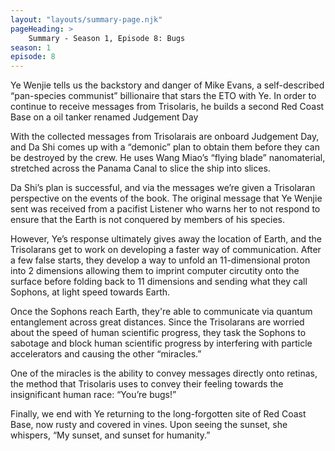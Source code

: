```yaml
---
layout: "layouts/summary-page.njk"
pageHeading: >
    Summary - Season 1, Episode 8: Bugs
season: 1
episode: 8
---
```


Ye Wenjie tells us the backstory and danger of Mike Evans, a self-described “pan-species communist” billionaire that stars the ETO with Ye. In order to continue to receive messages from Trisolaris, he builds a second Red Coast Base on a oil tanker renamed Judgement Day

With the collected messages from Trisolarais are onboard Judgement Day, and Da Shi comes up with a “demonic” plan to obtain them before they can be destroyed by the crew. He uses Wang Miao’s “flying blade” nanomaterial, stretched across the Panama Canal to slice the ship into slices.

Da Shi’s plan is successful, and via the messages we’re given a Trisolaran perspective on the events of the book. The original message that Ye Wenjie sent was received from a pacifist Listener who warns her to not respond to ensure that the Earth is not conquered by members of his species.

However, Ye’s response ultimately gives away the location of Earth, and the Trisolarans get to work on developing a faster way of communication. After a few false starts, they develop a way to unfold an 11-dimensional proton into 2 dimensions allowing them to imprint computer circutity onto the surface before folding back to 11 dimensions and sending what they call Sophons, at light speed towards Earth.

Once the Sophons reach Earth, they're able to communicate via quantum entanglement across great distances. Since the Trisolarans are worried about the speed of human scientific progress, they task the Sophons to sabotage and block human scientific progress by interfering with particle accelerators and causing the other “miracles.”

One of the miracles is the ability to convey messages directly onto retinas, the method that Trisolaris uses to convey their feeling towards the insignificant human race: “You’re bugs!”

Finally, we end with Ye returning to the long-forgotten site of Red Coast Base, now rusty and covered in vines. Upon seeing the sunset, she whispers, “My sunset, and sunset for humanity.”
